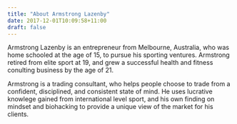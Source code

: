 ```yaml
---
title: "About Armstrong Lazenby"
date: 2017-12-01T10:09:58+11:00
draft: false    
---
```


<p>Armstrong Lazenby is an entrepreneur from Melbourne, Australia, who was home schooled at the age of 15, to pursue his sporting ventures. Armstrong retired from elite sport at 19, and grew a successful health and fitness conulting business by the age of 21.

Armstrong is a trading consultant, who helps people choose to trade from a confident, disciplined, and consistent state of mind. He uses lucrative knowlege gained from international level sport, and his own finding on mindset and biohacking to provide a unique view of the market for his clients.<p> 